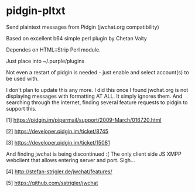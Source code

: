 # pidgin-pltxt
Send plaintext messages from Pidgin (jwchat.org compatibility)

Based on excellent b64 simple perl plugin by Chetan Vaity

Dependes on HTML::Strip Perl module.

Just place into ~/.purple/plugins

Not even a restart of pidgin is needed - just enable and select account(s) to be used with.

I don't plan to update this any more. I did this once I found jwchat.org is not displaying
messages with formatting AT ALL. It simply ignores them. And searching through the internet,
finding several feature requests to pidgin to support this.

[1] https://pidgin.im/pipermail/support/2009-March/016720.html

[2] https://developer.pidgin.im/ticket/8745

[3] https://developer.pidgin.im/ticket/15081


And finding jwchat is being discontinued :(
The only client side JS XMPP webclient that allows entering server and port. Sigh...

[4] http://stefan-strigler.de/jwchat/features/

[5] https://github.com/sstrigler/jwchat

